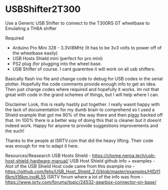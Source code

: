 # USBShifter2T300
Use a Generic USB Shifter to connect to the T300RS GT wheelbase to Emulating a TH8A shifter


Required
* Arduino Pro Mini 328 - 3.3V/8MHz (It has to be 3v3 volts to power off of the wheelbase easily)
* USB Hosts Shield mini (perfect for pro mini)
* PS2 plug (for plugging into the wheel base.
* USB Shifter of course. I cant guarentee it will work on all usb shifters. 




Basically flash ino file and change code to debug for USB codes in the serial plotter. Hopefully the code comments provide enough info to get an idea. Then just change codes where required and hopefully it works. Im not that great with code in the grand schemes of things, but I will help where I can.


Disclaimer
Look, this is really hastily put together. I really wasnt happy with the lack of documentation for my dumb brain to comprehend so I used a Shield example that got me 90% of the way there and then piggy backed off that.
Im 100% there is a better way of doing this that is cleaner but it doesnt indeed work. Happy for anyone to provide suggestions improvements and the such!


Thanks to the people at ISRTV.com that did the heavy lifting. Their code was enough for me to adapt it here.



Resources/Reasearch
USB Hosts Shield - https://chome.nerpa.tech/usb-host-shield-hardware-manual/
USB Host Shield github info + examples - 
Alot of the USB Shield Host code came from this example ino - https://github.com/felis/USB_Host_Shield_2.0/blob/master/examples/HID/t16km/t16km.ino#L55
ISRTV forum where a lot of the info was from - https://www.isrtv.com/forums/topic/24532-gearbox-connector-on-base/
